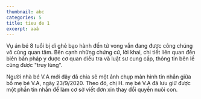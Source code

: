 ```yaml
---
thumbnail: abc
categories: 5
title: tieu de 1
excerpt: aaâ
---
```

Vụ án bé 8 tuổi bị dì ghẻ bạo hành đến tử vong vẫn đang được công chúng vô cùng quan tâm. Bên cạnh những chứng cứ, lời khai, chi tiết liên quan đến biên bản pháp y được cơ quan điều tra và luật sư cung cấp, thông tin bên lề cũng được "truy lùng".

Người nhà bé V.A mới đây đã chia sẻ một ảnh chụp màn hình tin nhắn giữa bố mẹ bé V.A, ngày 23/9/2020. Theo đó, chị H. mẹ bé V.A đã lưu giữ được một phần tin nhắn để làm cơ sở viết đơn xin thay đổi quyền nuôi con.